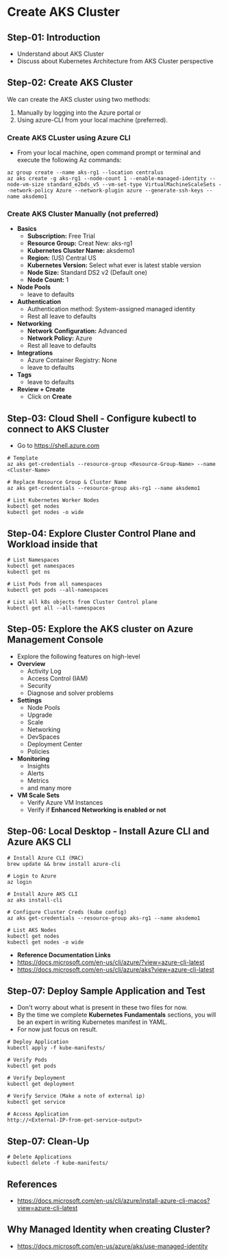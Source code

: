 # Create AKS Cluster

## Step-01: Introduction
- Understand about AKS Cluster
- Discuss about Kubernetes Architecture from AKS Cluster perspective

## Step-02: Create AKS Cluster
We can create the AKS cluster using two methods:
1. Manually by logging into the Azure portal or
2. Using azure-CLI from your local machine (preferred).

### Create AKS CLuster using Azure CLI
- From your local machine, open command prompt or terminal and execute the following Az commands:

```
az group create --name aks-rg1 --location centralus
az aks create -g aks-rg1 --node-count 1 --enable-managed-identity --node-vm-size standard_e2bds_v5 --vm-set-type VirtualMachineScaleSets --network-policy Azure --network-plugin azure --generate-ssh-keys --name aksdemo1
```
### Create AKS Cluster Manually (not preferred)
- **Basics**
  - **Subscription:** Free Trial
  - **Resource Group:** Creat New: aks-rg1
  - **Kubernetes Cluster Name:** aksdemo1
  - **Region:** (US) Central US
  - **Kubernetes Version:** Select what ever is latest stable version
  - **Node Size:** Standard DS2 v2 (Default one)
  - **Node Count:** 1
- **Node Pools**
  - leave to defaults
- **Authentication**
  - Authentication method: 	System-assigned managed identity
  - Rest all leave to defaults
- **Networking**
  - **Network Configuration:** Advanced
  - **Network Policy:** Azure
  - Rest all leave to defaults
- **Integrations**
  - Azure Container Registry: None
  - leave to defaults
- **Tags**
  - leave to defaults
- **Review + Create**
  - Click on **Create**


## Step-03: Cloud Shell - Configure kubectl to connect to AKS Cluster
- Go to https://shell.azure.com
```
# Template
az aks get-credentials --resource-group <Resource-Group-Name> --name <Cluster-Name>

# Replace Resource Group & Cluster Name
az aks get-credentials --resource-group aks-rg1 --name aksdemo1

# List Kubernetes Worker Nodes
kubectl get nodes 
kubectl get nodes -o wide
```

## Step-04: Explore Cluster Control Plane and Workload inside that
```
# List Namespaces
kubectl get namespaces
kubectl get ns

# List Pods from all namespaces
kubectl get pods --all-namespaces

# List all k8s objects from Cluster Control plane
kubectl get all --all-namespaces
```

## Step-05: Explore the AKS cluster on Azure Management Console
- Explore the following features on high-level
- **Overview**
  - Activity Log
  - Access Control (IAM)
  - Security
  - Diagnose and solver problems
- **Settings**
  - Node Pools
  - Upgrade
  - Scale
  - Networking
  - DevSpaces
  - Deployment Center
  - Policies
- **Monitoring**
  - Insights
  - Alerts
  - Metrics
  - and many more 
- **VM Scale Sets**
  - Verify Azure VM Instances
  - Verify if **Enhanced Networking is enabled or not**  



## Step-06: Local Desktop - Install Azure CLI and Azure AKS CLI
```
# Install Azure CLI (MAC)
brew update && brew install azure-cli

# Login to Azure
az login

# Install Azure AKS CLI
az aks install-cli

# Configure Cluster Creds (kube config)
az aks get-credentials --resource-group aks-rg1 --name aksdemo1

# List AKS Nodes
kubectl get nodes 
kubectl get nodes -o wide
```
- **Reference Documentation Links**
- https://docs.microsoft.com/en-us/cli/azure/?view=azure-cli-latest
- https://docs.microsoft.com/en-us/cli/azure/aks?view=azure-cli-latest

## Step-07: Deploy Sample Application and Test
- Don't worry about what is present in these two files for now. 
- By the time we complete **Kubernetes Fundamentals** sections, you will be an expert in writing Kubernetes manifest in YAML.
- For now just focus on result. 
```
# Deploy Application
kubectl apply -f kube-manifests/

# Verify Pods
kubectl get pods

# Verify Deployment
kubectl get deployment

# Verify Service (Make a note of external ip)
kubectl get service

# Access Application
http://<External-IP-from-get-service-output>
```

## Step-07: Clean-Up
```
# Delete Applications
kubectl delete -f kube-manifests/
```

## References
- https://docs.microsoft.com/en-us/cli/azure/install-azure-cli-macos?view=azure-cli-latest

## Why Managed Identity when creating Cluster?
- https://docs.microsoft.com/en-us/azure/aks/use-managed-identity

